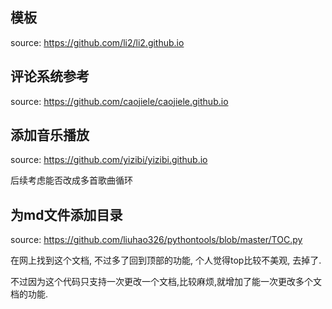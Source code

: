 ## 模板 

source: https://github.com/li2/li2.github.io

## 评论系统参考

source: https://github.com/caojiele/caojiele.github.io

## 添加音乐播放

source: https://github.com/yizibi/yizibi.github.io

后续考虑能否改成多首歌曲循环

## 为md文件添加目录

source: https://github.com/liuhao326/pythontools/blob/master/TOC.py

在网上找到这个文档, 不过多了回到顶部的功能, 个人觉得top比较不美观, 去掉了.

不过因为这个代码只支持一次更改一个文档,比较麻烦,就增加了能一次更改多个文档的功能.

